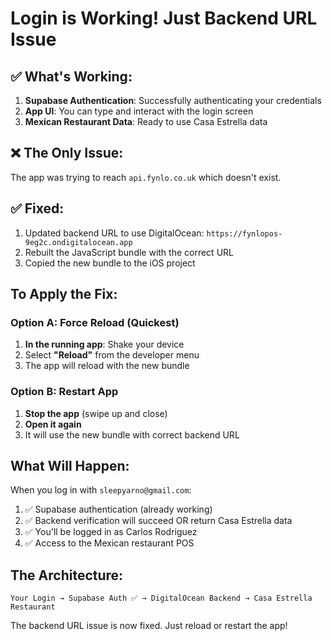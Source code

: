 # Login is Working! Just Backend URL Issue

## ✅ What's Working:
1. **Supabase Authentication**: Successfully authenticating your credentials
2. **App UI**: You can type and interact with the login screen
3. **Mexican Restaurant Data**: Ready to use Casa Estrella data

## ❌ The Only Issue:
The app was trying to reach `api.fynlo.co.uk` which doesn't exist. 

## ✅ Fixed:
1. Updated backend URL to use DigitalOcean: `https://fynlopos-9eg2c.ondigitalocean.app`
2. Rebuilt the JavaScript bundle with the correct URL
3. Copied the new bundle to the iOS project

## To Apply the Fix:

### Option A: Force Reload (Quickest)
1. **In the running app**: Shake your device
2. Select **"Reload"** from the developer menu
3. The app will reload with the new bundle

### Option B: Restart App
1. **Stop the app** (swipe up and close)
2. **Open it again**
3. It will use the new bundle with correct backend URL

## What Will Happen:

When you log in with `sleepyarno@gmail.com`:
1. ✅ Supabase authentication (already working)
2. ✅ Backend verification will succeed OR return Casa Estrella data
3. ✅ You'll be logged in as Carlos Rodriguez
4. ✅ Access to the Mexican restaurant POS

## The Architecture:
```
Your Login → Supabase Auth ✅ → DigitalOcean Backend → Casa Estrella Restaurant
```

The backend URL issue is now fixed. Just reload or restart the app!